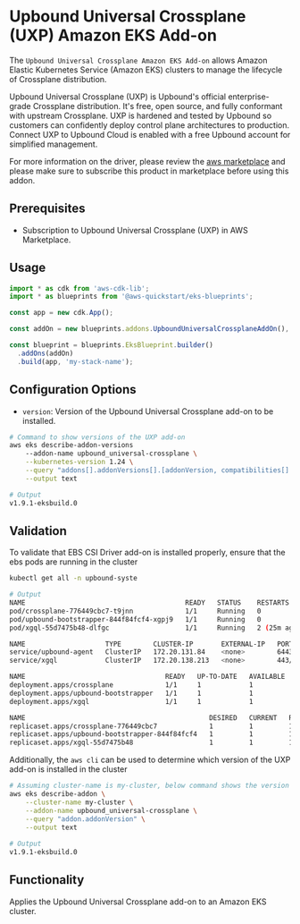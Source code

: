 # Upbound Universal Crossplane (UXP) Amazon EKS Add-on

The `Upbound Universal Crossplane Amazon EKS Add-on` allows Amazon Elastic Kubernetes Service (Amazon EKS) clusters to manage the lifecycle of Crossplane distribution.

Upbound Universal Crossplane (UXP) is Upbound's official enterprise-grade Crossplane distribution. It's free, open source, and fully conformant with upstream Crossplane. UXP is hardened and tested by Upbound so customers can confidently deploy control plane architectures to production. Connect UXP to Upbound Cloud is enabled with a free Upbound account for simplified management.

For more information on the driver, please review the [aws marketplace](https://aws.amazon.com/marketplace/pp/prodview-uhc2iwi5xysoc?ref_=aws-mp-console-subscription-detail) and please make sure to subscribe this product in marketplace before using this addon.

## Prerequisites

- Subscription to Upbound Universal Crossplane (UXP) in AWS Marketplace.

## Usage

```typescript
import * as cdk from 'aws-cdk-lib';
import * as blueprints from '@aws-quickstart/eks-blueprints';

const app = new cdk.App();

const addOn = new blueprints.addons.UpboundUniversalCrossplaneAddOn(),

const blueprint = blueprints.EksBlueprint.builder()
  .addOns(addOn)
  .build(app, 'my-stack-name');
```

## Configuration Options

- `version`: Version of the Upbound Universal Crossplane add-on to be installed. 

```bash
# Command to show versions of the UXP add-on
aws eks describe-addon-versions 
    --addon-name upbound_universal-crossplane \
    --kubernetes-version 1.24 \
    --query "addons[].addonVersions[].[addonVersion, compatibilities[].defaultVersion]" \
    --output text

# Output
v1.9.1-eksbuild.0

```

## Validation

To validate that EBS CSI Driver add-on is installed properly, ensure that the ebs pods are running in the cluster

```bash
kubectl get all -n upbound-syste

# Output
NAME                                        READY   STATUS    RESTARTS      AGE
pod/crossplane-776449cbc7-t9jnn             1/1     Running   0             25m
pod/upbound-bootstrapper-844f84fcf4-xgpj9   1/1     Running   0             25m
pod/xgql-55d7475b48-dlfgc                   1/1     Running   2 (25m ago)   25m

NAME                    TYPE        CLUSTER-IP       EXTERNAL-IP   PORT(S)    AGE
service/upbound-agent   ClusterIP   172.20.131.84    <none>        6443/TCP   25m
service/xgql            ClusterIP   172.20.138.213   <none>        443/TCP    25m

NAME                                   READY   UP-TO-DATE   AVAILABLE   AGE
deployment.apps/crossplane             1/1     1            1           25m
deployment.apps/upbound-bootstrapper   1/1     1            1           25m
deployment.apps/xgql                   1/1     1            1           25m

NAME                                              DESIRED   CURRENT   READY   AGE
replicaset.apps/crossplane-776449cbc7             1         1         1       25m
replicaset.apps/upbound-bootstrapper-844f84fcf4   1         1         1       25m
replicaset.apps/xgql-55d7475b48                   1         1         1       25m
```

Additionally, the `aws cli` can be used to determine which version of the UXP add-on is installed in the cluster

```bash
# Assuming cluster-name is my-cluster, below command shows the version of coredns installed. Check if it is same as the version installed via EKS add-on
aws eks describe-addon \
    --cluster-name my-cluster \
    --addon-name upbound_universal-crossplane \
    --query "addon.addonVersion" \
    --output text
    
# Output
v1.9.1-eksbuild.0
```  

## Functionality

Applies the Upbound Universal Crossplane add-on to an Amazon EKS cluster.
